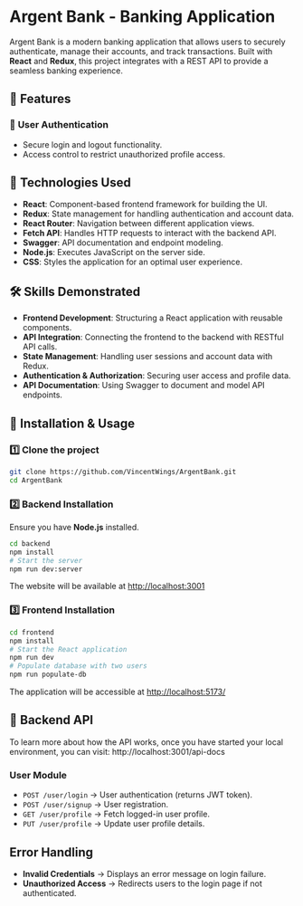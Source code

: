 # Argent Bank - Banking Application  

Argent Bank is a modern banking application that allows users to securely authenticate, manage their accounts, and track transactions. Built with **React** and **Redux**, this project integrates with a REST API to provide a seamless banking experience.  

## 🌟 Features  

### 🔐 **User Authentication**  
- Secure login and logout functionality.  
- Access control to restrict unauthorized profile access.  

## 🚀 Technologies Used  

- **React**: Component-based frontend framework for building the UI.  
- **Redux**: State management for handling authentication and account data.  
- **React Router**: Navigation between different application views.  
- **Fetch API**: Handles HTTP requests to interact with the backend API.  
- **Swagger**: API documentation and endpoint modeling.  
- **Node.js**: Executes JavaScript on the server side.  
- **CSS**: Styles the application for an optimal user experience.  

## 🛠️ Skills Demonstrated  

- **Frontend Development**: Structuring a React application with reusable components.  
- **API Integration**: Connecting the frontend to the backend with RESTful API calls.  
- **State Management**: Handling user sessions and account data with Redux.  
- **Authentication & Authorization**: Securing user access and profile data.  
- **API Documentation**: Using Swagger to document and model API endpoints.  

## 📌 Installation & Usage  

### 1️⃣ Clone the project  
```bash  
git clone https://github.com/VincentWings/ArgentBank.git  
cd ArgentBank  
```  

### 2️⃣ Backend Installation  
Ensure you have **Node.js** installed.  
```bash  
cd backend  
npm install  
# Start the server  
npm run dev:server
```  
The website will be available at [http://localhost:3001](http://localhost:3001)  

### 3️⃣ Frontend Installation  
```bash  
cd frontend  
npm install  
# Start the React application  
npm run dev
# Populate database with two users
npm run populate-db
```  
The application will be accessible at [http://localhost:5173/](http://localhost:5173/)  

## 🔗 Backend API  

To learn more about how the API works, once you have started your local environment, you can visit: http://localhost:3001/api-docs

### **User Module**  
- `POST /user/login` → User authentication (returns JWT token).  
- `POST /user/signup` → User registration.  
- `GET /user/profile` → Fetch logged-in user profile.  
- `PUT /user/profile` → Update user profile details.  

## Error Handling  
- **Invalid Credentials** → Displays an error message on login failure.  
- **Unauthorized Access** → Redirects users to the login page if not authenticated.  
